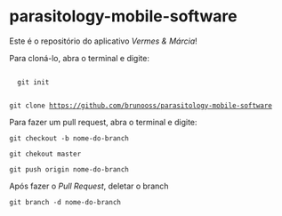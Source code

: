 # parasitology-mobile-software

Este é o repositório do aplicativo <i>Vermes & Márcia</i>!

Para cloná-lo, abra o terminal e digite:

<code>
  git init
  
  git clone https://github.com/brunooss/parasitology-mobile-software
</code>

Para fazer um pull request, abra o terminal e digite:

<code>git checkout -b nome-do-branch</code>

<code>git chekout master</code>

<code>git push origin nome-do-branch</code>

Após fazer o <i>Pull Request</i>, deletar o branch

<code>git branch -d nome-do-branch</code>
